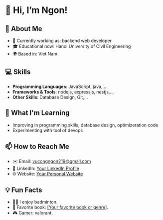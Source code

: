 # 👋 Hi, I’m Ngon!

## 🌟 **About Me**
- 💼 Currently working as: backend web developer
- 🎓 Educational now: Hanoi University of Civil Engineering
- 🌍 Based in: Viet Nam

## 💻 **Skills**
- **Programming Languages**: JavaScript, java,...
- **Frameworks & Tools**: nodejs, expressjs, nestjs,...
- **Other Skills**: Database Design, Git,...

## 🌱 **What I'm Learning**
- Improving in programming skills, database design, optimizeration code
- Experimenting with tool of devops

## 📫 **How to Reach Me**
- ✉️ Email: vucongngon219@gmail.com
- 💼 LinkedIn: [Your LinkedIn Profile](https://linkedin.com/in/yourusername)
- 🌐 Website: [Your Personal Website](https://your-website.com)

## 💡 **Fun Facts**
- 🚴‍♂️ I enjoy badminton.
- 📖 Favorite book: [[Your favorite book or genre]](https://www.linkedin.com/in/ng%C3%B4n-v%C5%A9-c%C3%B4ng-8a8166313/).
- 🎮 Gamer: valorant.

